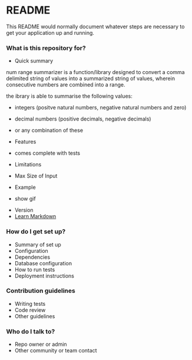 # README #

This README would normally document whatever steps are necessary to get your application up and running.

### What is this repository for? ###

* Quick summary

num range summarizer is a function/library designed to convert a
comma delimited string of values into a summarized string of values, wherein
consecutive numbers are combined into a range.

the ibrary is able to summarise the following values:
* integers (positve natural numbers, negative natural
numbers and zero)
* decimal numbers (positive decimals, negative decimals)
* or any combination of these

* Features
- comes complete with tests

* Limitations
- Max Size of Input

* Example
- show gif

* Version
* [Learn Markdown](https://bitbucket.org/tutorials/markdowndemo)

### How do I get set up? ###

* Summary of set up
* Configuration
* Dependencies
* Database configuration
* How to run tests
* Deployment instructions

### Contribution guidelines ###

* Writing tests
* Code review
* Other guidelines

### Who do I talk to? ###

* Repo owner or admin
* Other community or team contact
